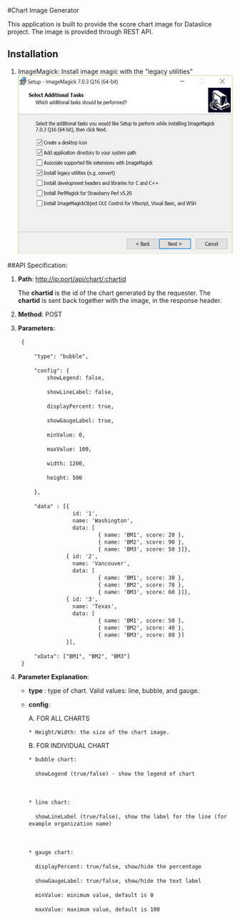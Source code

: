 #Chart Image Generator

This application is built to provide the score chart image for Dataslice project. The image is provided through REST API.

## Installation
1. 	ImageMagick:
    Install image magic with the "legacy utilities"
    <img width="600" height="400" src="https://github.com/banlong/chartgenerator/blob/master/images/options.png"/>

##API Specification:

1. **Path**:  [http://<ip:port>/api/chart/:chartid](http://)

   The **chartid** is the id of the chart generated by the requester. The **chartid** is sent back together with the image, in the response header.



2. **Method**: POST



3. **Parameters**:

		{

        	"type": "bubble",

        	"config": {
            	showLegend: false,

                showLineLabel: false,

                displayPercent: true,

                showGaugeLabel: true,

                minValue: 0,

                maxValue: 100,

                width: 1200,

                height: 500

        	},

        	"data" : [{
        	            id: '1',
                        name: 'Washington',
                        data: [
                                { name: 'BM1', score: 20 },
                                { name: 'BM2', score: 90 },
                                { name: 'BM3', score: 50 }]},
                      { id: '2',
                        name: 'Vancouver',
                        data: [
                                { name: 'BM1', score: 30 },
                                { name: 'BM2', score: 70 },
                                { name: 'BM3', score: 60 }]},
                      { id: '3',
                        name: 'Texas',
                        data: [
                                { name: 'BM1', score: 50 },
                                { name: 'BM2', score: 40 },
                                { name: 'BM3', score: 80 }]
                      }],

            "xData": ["BM1", "BM2", "BM3"]
    	}

4. **Parameter Explanation**:

    - **type** : type of chart. Valid values: line, bubble, and gauge.

    - **config**:

       A. FOR ALL CHARTS

          * Height/Width: the size of the chart image.


       B. FOR INDIVIDUAL CHART

          * bubble chart:

            showLegend (true/false) - show the legend of chart



          * line chart:

            showLineLabel (true/false), show the label for the line (for example organization name)



          * gauge chart:

            displayPercent: true/false, show/hide the percentage

            showGaugeLabel: true/false, show/hide the text label

            minValue: minimum value, default is 0

            maxValue: maximum value, default is 100




